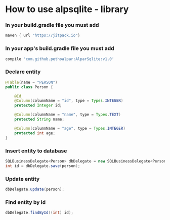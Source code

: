 <h1>How to use alpsqlite - library</h1>

<h3>In your build.gradle file you must add</h3>

```gradle
maven { url "https://jitpack.io"}
```

<h3>In your app's build.gradle file you must add</h3>

```gradle
compile 'com.github.pethoalpar:AlparSqlite:v1.0'
```

<h3>Declare entity</h3>

```java
@Table(name = "PERSON")
public class Person {

    @Id
    @Column(columnName = "id", type = Types.INTEGER)
    protected Integer id;

    @Column(columnName = "name", type = Types.TEXT)
    protected String name;

    @Column(columnName = "age", type = Types.INTEGER)
    protected int age;
}
```

<h3>Insert entity to database</h3>

```java
SQLBusinessDelegate<Person> dbDelegate = new SQLBusinessDelegate<Person>(context,Person.class,"database name", null,1);
int id = dbDelegate.save(person);
```

<h3>Update entity</h3>

```java
dbDelegate.update(person);
```

<h3>Find entity by id</h3>

```java
dbDelegate.findById((int) id);
```
